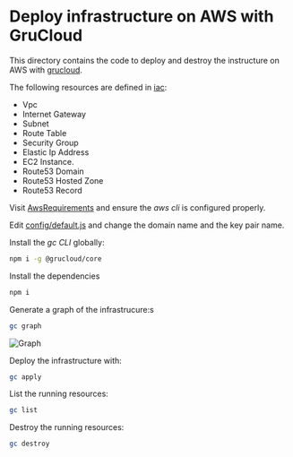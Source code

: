 # Deploy infrastructure on AWS with GruCloud

This directory contains the code to deploy and destroy the instructure on AWS with [grucloud](https://grucloud.com).

The following resources are defined in [iac](./iac.js):

- Vpc
- Internet Gateway
- Subnet
- Route Table
- Security Group
- Elastic Ip Address
- EC2 Instance.
- Route53 Domain
- Route53 Hosted Zone
- Route53 Record

Visit [AwsRequirements](https://www.grucloud.com/docs/aws/AwsRequirements) and ensure the _aws cli_ is configured properly.

Edit [config/default.js](config/default.js) and change the domain name and the key pair name.

Install the _gc CLI_ globally:

```sh
npm i -g @grucloud/core
```

Install the dependencies

```sh
npm i
```

Generate a graph of the infrastrucure:s

```sh
gc graph
```

![Graph](grucloud.svg)

Deploy the infrastructure with:

```sh
gc apply
```

List the running resources:

```sh
gc list
```

Destroy the running resources:

```sh
gc destroy
```

